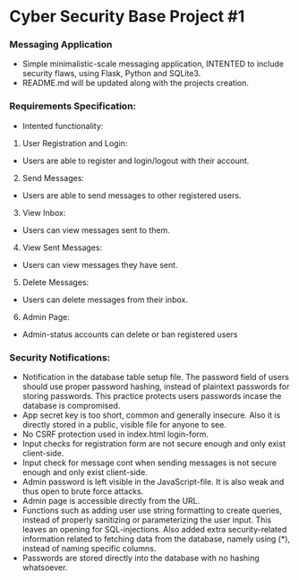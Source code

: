 # Cyber Security Base Project #1

### Messaging Application

- Simple minimalistic-scale messaging application, INTENTED to include security flaws, using Flask, Python and SQLite3.
- README.md will be updated along with the projects creation.

### Requirements Specification:

- Intented functionality:

1. User Registration and Login:

- Users are able to register and login/logout with their account.

2. Send Messages:

- Users are able to send messages to other registered users.

3. View Inbox:

- Users can view messages sent to them.

4. View Sent Messages:

- Users can view messages they have sent.

5. Delete Messages:

- Users can delete messages from their inbox.

6. Admin Page:

- Admin-status accounts can delete or ban registered users

### Security Notifications:

- Notification in the database table setup file. The password field of users should use proper password hashing, instead of plaintext passwords for storing passwords. This practice protects users passwords incase the database is compromised.
- App secret key is too short, common and generally insecure. Also it is directly stored in a public, visible file for anyone to see.
- No CSRF protection used in index.html login-form.
- Input checks for registration form are not secure enough and only exist client-side.
- Input check for message cont when sending messages is not secure enough and only exist client-side.
- Admin password is left visible in the JavaScript-file. It is also weak and thus open to brute force attacks.
- Admin page is accessible directly from the URL.
- Functions such as adding user use string formatting to create queries, instead of properly sanitizing or parameterizing the user input. This leaves an opening for SQL-injections. Also added extra security-related information related to
fetching data from the database, namely using (*), instead of naming specific columns.
- Passwords are stored directly into the database with no hashing whatsoever.
